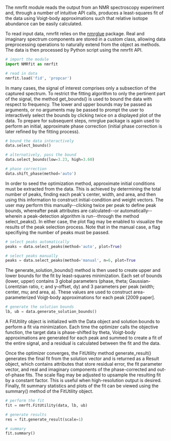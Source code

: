 The nmrfit module reads the output from an NMR spectroscopy experiment and, through a number of intuitive API calls, produces a least-squares fit of the data using Voigt-body approximations such that relative isotope abundance can be easily calculated.  

To read input data, nmrfit relies on the [nmrglue](https://www.nmrglue.com/ "nmrglue homepage") package.  Real and imaginary spectrum components are stored in a custom class, allowing data preprocessing operations to naturally extend from the object as methods.  The data is then processed by Python script using the nmrfit API.

```python
# import the module
import NMRfit as nmrfit

# read in data
nmrfit.load('fid', 'propcar')
```
In many cases, the signal of interest comprises only a subsection of the captured spectrum.  To restrict the fitting algorithm to only the pertinent part of the signal, the method get_bounds() is used to bound the data with respect to frequency.  The lower and upper bounds may be passed as arguments, or no arguments may be passed to prompt the user to interactively select the bounds by clicking twice on a displayed plot of the data.  To prepare for subsequent steps, nmrglue package is again used to perform an initial, approximate phase correction (initial phase correction is later refined by the fitting process).

```python
# bound the data interactively
data.select_bounds()

# alternatively, pass the bound
data.select_bounds(low=3.23, high=3.60)

# phase correction
data.shift_phase(method='auto')
```

In order to seed the optimization method, approximate initial conditions must be extracted from the data.  This is achieved by determining the total number of peaks, finding each peak's center, width, and area, and then using this information to construct initial-condition and weight vectors.  The user may perform this manually--clicking twice per peak to define peak bounds, whereafter peak attributes are calculated--or automatically--wherein a peak-detection algorithm is run--through the method select_peaks().  In either case, the plot flag may be enabled to visualize the results of the peak selection process.  Note that in the manual case, a flag specifiying the number of peaks must be passed.

```python
# select peaks automatically
peaks = data.select_peaks(method='auto', plot=True)

# select peaks manually
peaks = data.select_peaks(method='manual', n=6, plot=True
```

The generate_solution_bounds() method is then used to create upper and lower bounds for the fit by least-squares minimization.  Each set of bounds (lower, upper) contains 3 global parameters (phase, theta; Gaussian-Lorentzian ratio, r; and y-offset, dy) and 3 parameters per peak (width;  center, mu; and area, a).  These values are used to construct area-parameterized Voigt-body approximations for each peak [2009 paper].  

```python
# generate the solution bounds
lb, ub = data.generate_solution_bounds()
```

A FitUtility object is initialized with the Data object and solution bounds to perform a fit via minimization.  Each time the optimizer calls the objective function, the target data is phase-shifted by theta, Voigt-body approximations are generated for each peak and summed to create a fit of the entire signal, and a residual is calculated between the fit and the data.

Once the optimizer converges, the FitUtility method generate_result() generates the final fit from the solution vector and is returned as a Result object, which contains attributes that store residual error, the fit parameter vector, and real and imaginary components of the phase-corrected and out-of-phase fits.  The scale flag may be adjusted to upsample the resulting fit by a constant factor.  This is useful when high-resolution output is desired.  Finally, fit summary statistics and plots of the fit can be viewed using the summary() method of the FitUtility object.

```python
# perform the fit
fit = nmrft.FitUtility(data, lb, ub)

# generate results
res = fit.generate_result(scale=1)

# summary
fit.summary()
```
